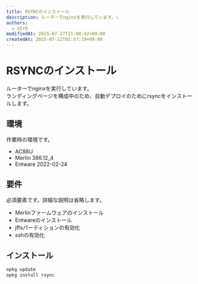 ```yaml
---
title: RSYNCのインストール
description: ルーターでnginxを実行しています。\
authors:
  - XIYO
modifiedAt: 2025-07-27T21:08:42+09:00
createdAt: 2025-07-22T01:57:19+09:00
---
```

# RSYNCのインストール

ルーターでnginxを実行しています。\
ランディングページを構成中のため、自動デプロイのためにrsyncをインストールします。

## 環境

作業時の環境です。

- AC88U
- Merlin 386.12\_4
- Entware 2022-02-24

## 要件

必須要素です。詳細な説明は省略します。

- Merlinファームウェアのインストール
- Entwareのインストール
- jffsパーティションの有効化
- sshの有効化

## インストール

```bash
opkg update
opkg install rsync
```

